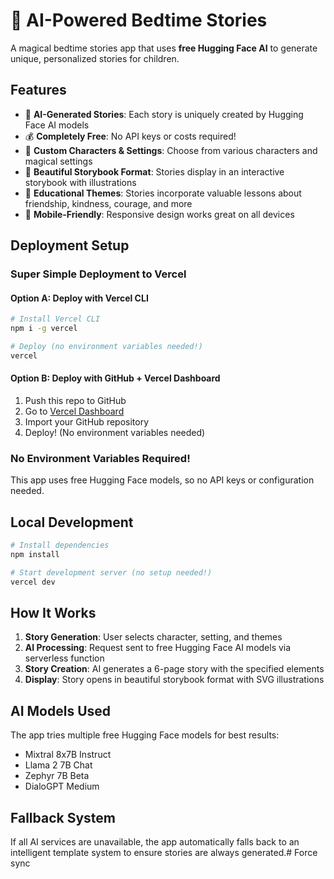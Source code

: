 # 🌙 AI-Powered Bedtime Stories

A magical bedtime stories app that uses **free Hugging Face AI** to generate unique, personalized stories for children.

## Features

- 🤖 **AI-Generated Stories**: Each story is uniquely created by Hugging Face AI models
- 💰 **Completely Free**: No API keys or costs required!
- 🎨 **Custom Characters & Settings**: Choose from various characters and magical settings
- 📖 **Beautiful Storybook Format**: Stories display in an interactive storybook with illustrations
- 🌟 **Educational Themes**: Stories incorporate valuable lessons about friendship, kindness, courage, and more
- 📱 **Mobile-Friendly**: Responsive design works great on all devices

## Deployment Setup

### Super Simple Deployment to Vercel

#### Option A: Deploy with Vercel CLI
```bash
# Install Vercel CLI
npm i -g vercel

# Deploy (no environment variables needed!)
vercel
```

#### Option B: Deploy with GitHub + Vercel Dashboard
1. Push this repo to GitHub
2. Go to [Vercel Dashboard](https://vercel.com/dashboard)
3. Import your GitHub repository
4. Deploy! (No environment variables needed)

### No Environment Variables Required!
This app uses free Hugging Face models, so no API keys or configuration needed.

## Local Development

```bash
# Install dependencies
npm install

# Start development server (no setup needed!)
vercel dev
```

## How It Works

1. **Story Generation**: User selects character, setting, and themes
2. **AI Processing**: Request sent to free Hugging Face AI models via serverless function
3. **Story Creation**: AI generates a 6-page story with the specified elements
4. **Display**: Story opens in beautiful storybook format with SVG illustrations

## AI Models Used

The app tries multiple free Hugging Face models for best results:
- Mixtral 8x7B Instruct
- Llama 2 7B Chat
- Zephyr 7B Beta
- DialoGPT Medium

## Fallback System

If all AI services are unavailable, the app automatically falls back to an intelligent template system to ensure stories are always generated.# Force sync
